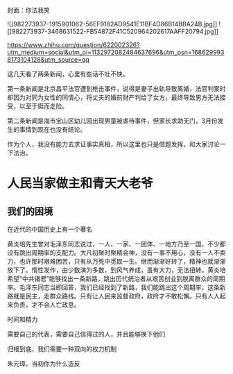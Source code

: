 
封面：你法我笑

![[982273937-1915901062-56EF9182AD9541E11BF4D86B14BBA24B.jpg]]
![[982273937-3468631522-FB54872F41C520964202617AAFF20794.jpg]]


https://www.zhihu.com/question/622002326?utm_medium=social&utm_oi=1132972082484637696&utm_psn=1686299938173104128&utm_source=qq


这几天看了两条新闻，心里有些话不吐不快。

第一条新闻是北京昌平法官遭到枪击事件，说得是妻子出轨导致离婚，法官判案时却因为对同为女性的同情心，将丈夫的婚前财产判给了女方，最终导致男方无法接受，以至于铤而走险。

第二条新闻是海市宝山区幼儿园出现男童被虐待事件，但家长求助无门，3月份发生的事情到现在也没有结论。

作为个人，我没有能力去求证事实真相，所以这里也只是借题发挥，和大家讨论一下法治。

# 人民当家做主和青天大老爷

## 我们的困境

在近代的中国历史上有一个著名

黄炎培先生曾对毛泽东同志说过，一人、一家、一团体、一地方乃至一国，不少都没有跳出周期率的支配力。大凡初聚时聚精会神，没有一事不用心，没有一人不卖力，也许那时艰难困苦，只有从万死中觅取一生。继而渐渐好转了，精神也就渐渐放下了。惰性发作，由少数演为多数，到风气养成，虽有大力，无法扭转。黄炎培希望“中共诸君”能够找出一条新路，跳出历代统治者从艰苦创业到脱离群众的周期率。毛泽东同志当即回答，我们已经找到了新路，我们能跳出这个周期率，这条新路就是民主，走群众路线。只有让人民来监督政府，政府才不敢松懈。只有人人起来负责，才不会人亡政息。


时间和精力


需要自己的代表，需要自己信得过的人，并且能够换下他们



归根到底，我们需要一种双向的权力机制

朱元璋，当初你为什么造反